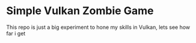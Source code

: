 # Simple Vulkan Zombie Game
This repo is just a big experiment to hone my skills in Vulkan, lets see how far i get
